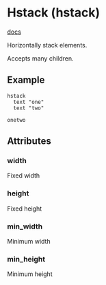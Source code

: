# Hstack (hstack) 
[docs](https://togglebyte.github.io/anathema-guide/templates/elements/hstack.html)

Horizontally stack elements.

Accepts many children.
## Example
```
hstack
  text "one"
  text "two"
```
```
onetwo
```

## Attributes
### width
Fixed width

### height
Fixed height

### min_width
Minimum width

### min_height
Minimum height